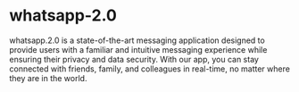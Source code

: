 # whatsapp-2.0
whatsapp.2.0 is a state-of-the-art messaging application designed to provide users with a familiar and intuitive messaging experience while ensuring their privacy and data security. With our app, you can stay connected with friends, family, and colleagues in real-time, no matter where they are in the world.
